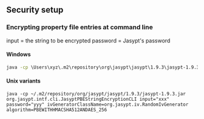 ## Security setup

### Encrypting property file entries at command line

input = the string to be encrypted
password = Jasypt's password

#### Windows

```bat
java -cp \Users\xyz\.m2\repository\org\jasypt\jasypt\1.9.3\jasypt-1.9.3.jar org.jasypt.intf.cli.JasyptPBEStringEncryptionCLI input="xxx" password="yyy" ivGeneratorClassName=org.jasypt.iv.RandomIvGenerator algorithm=PBEWITHHMACSHA512ANDAES_256
```

#### Unix variants

```shell
java -cp ~/.m2/repository/org/jasypt/jasypt/1.9.3/jasypt-1.9.3.jar org.jasypt.intf.cli.JasyptPBEStringEncryptionCLI input="xxx" password="yyy" ivGeneratorClassName=org.jasypt.iv.RandomIvGenerator algorithm=PBEWITHHMACSHA512ANDAES_256
```